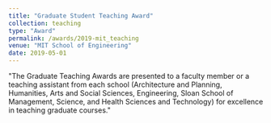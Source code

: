 ```yaml
---
title: "Graduate Student Teaching Award"
collection: teaching
type: "Award"
permalink: /awards/2019-mit_teaching
venue: "MIT School of Engineering"
date: 2019-05-01
---
```


&quot;The Graduate Teaching Awards are presented to a faculty member or a teaching assistant from each school (Architecture and Planning, Humanities, Arts and Social Sciences, Engineering, Sloan School of Management, Science, and Health Sciences and Technology) for excellence in teaching graduate courses.&quot;
